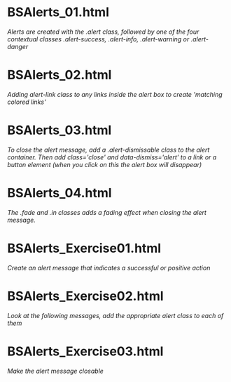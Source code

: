 # BSAlerts_01.html
*Alerts are created with the .alert class, followed by one of the four contextual classes .alert-success, .alert-info, .alert-warning*
*or .alert-danger*

# BSAlerts_02.html
*Adding alert-link class to any links inside the alert box to create 'matching colored links'*

# BSAlerts_03.html
*To close the alert message, add a .alert-dismissable class to the alert container. Then add class='close' and*
*data-dismiss='alert' to a link or a button element (when you click on this the alert box will disappear)*

# BSAlerts_04.html
*The .fade and .in classes adds a fading effect when closing the alert message.*

# BSAlerts_Exercise01.html
*Create an alert message that indicates a successful or positive action*

# BSAlerts_Exercise02.html
*Look at the following messages, add the appropriate alert class to each of them*

# BSAlerts_Exercise03.html
*Make the alert message closable*
